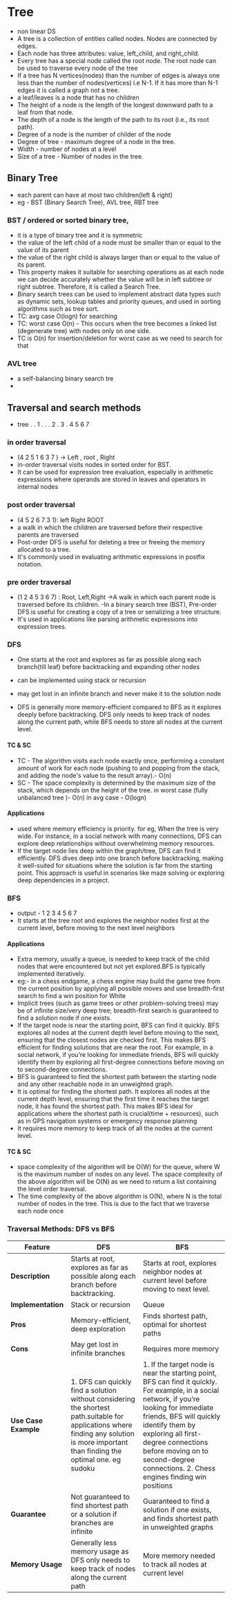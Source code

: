 # Tree

- non linear DS
- A tree is a collection of entities called nodes. Nodes are connected by edges.
- Each node has three attributes: value, left_child, and right_child.
- Every tree has a special node called the root node. The root node can be used to traverse every node of the tree
- If a tree has N vertices(nodes) than the number of edges is always one less than the number of nodes(vertices) i.e N-1. If it has more than N-1 edges it is called a graph not a tree.
- a leaf/leaves is a node that has no children
- The height of a node is the length of the longest downward path to a leaf from that node.
- The depth of a node is the length of the path to its root (i.e., its root path).
- Degree of a node is the number of childer of the node
- Degree of tree - maximum degree of a node in the tree.
- Width - number of nodes at a level
- Size of a tree - Number of nodes in the tree.

## Binary Tree

- each parent can have at most two children(left & right)
- eg - BST (Binary Search Tree), AVL tree, RBT tree

### BST / ordered or sorted binary tree,

- it is a type of binary tree and it is symmetric
- the value of the left child of a node must be smaller than or equal to the value of its parent
- the value of the right child is always larger than or equal to the value of its parent.
- This property makes it suitable for searching operations as at each node we can decide accurately whether the value will be in left subtree or right subtree. Therefore, it is called a Search Tree.
- Binary search trees can be used to implement abstract data types such as dynamic sets, lookup tables and priority queues, and used in sorting algorithms such as tree sort.
- TC: avg case O(logn) for searching
- TC: worst case O(n) - This occurs when the tree becomes a linked list (degenerate tree) with nodes only on one side. 
- TC is O(n) for insertion/deletion for worst case as we need to search for that


### AVL tree

- a self-balancing binary search tre
-

## Traversal and search methods
- tree
  . . 1 . .
  . 2 . 3 .
  4 5 6 7

### in order traversal

- (4 2 5 1 6 3 7 ) -> Left , root , Right
- in-order traversal visits nodes in sorted order for BST.
- It can be used for expression tree evaluation, especially in arithmetic expressions where operands are stored in leaves and operators in internal nodes
### post order traversal
- (4 5 2 6 7 3 1): left Right ROOT
- a walk in which the children are traversed before their respective parents are traversed
- Post-order DFS is useful for deleting a tree or freeing the memory allocated to a tree.
- It's commonly used in evaluating arithmetic expressions in postfix notation.

### pre order traversal

- (1 2 4 5 3 6 7) : Root, Left,Right ->A walk in which each parent node is traversed before its children.
  -In a binary search tree (BST), Pre-order DFS is useful for creating a copy of a tree or serializing a tree structure.
- It's used in applications like parsing arithmetic expressions into expression trees.



### DFS

- One starts at the root and explores as far as possible along each branch(till leaf) before backtracking and expanding other nodes
- can be implemented using stack or recursion

- may get lost in an infinite branch and never make it to the solution node
- DFS is generally more memory-efficient compared to BFS as it explores deeply before backtracking. DFS only needs to keep track of nodes along the current path, while BFS needs to store all nodes at the current level.

#### TC & SC
- TC - The algorithm visits each node exactly once, performing a constant amount of work for each node (pushing to and popping from the stack, and adding the node's value to the result array).- O(n)
- SC - The space complexity is determined by the maximum size of the stack, which depends on the height of the tree.
in worst case (fully unbalanced tree )- O(n)
in avg case - O(logn)

#### Applications
- used where memory efficiency is priority. for eg, When the tree is very wide. For instance, in a social network with many connections, DFS can explore deep relationships without overwhelming memory resources.
- If the target node lies deep within the graph/tree, DFS can find it efficiently. DFS dives deep into one branch before backtracking, making it well-suited for situations where the solution is far from the starting point.  This approach is useful in scenarios like maze solving or exploring deep dependencies in a project.

### BFS
- output - 1 2 3 4 5 6 7
- It starts at the tree root and explores the neighbor nodes first at the current level, before moving to the next level neighbors

#### Applications
- Extra memory, usually a queue, is needed to keep track of the child nodes that were encountered but not yet explored.BFS is typically implemented iteratively.
- eg:- in a chess endgame, a chess engine may build the game tree from the current position by applying all possible moves and use breadth-first search to find a win position for White
- Implicit trees (such as game trees or other problem-solving trees) may be of infinite size/very deep tree; breadth-first search is guaranteed to find a solution node if one exists.
- If the target node is near the starting point, BFS can find it quickly. BFS explores all nodes at the current depth level before moving to the next, ensuring that the closest nodes are checked first. This makes BFS efficient for finding solutions that are near the root. For example, in a social network, if you’re looking for immediate friends, BFS will quickly identify them by exploring all first-degree connections before moving on to second-degree connections.
- BFS is guaranteed to find the shortest path between the starting node and any other reachable node in an unweighted graph.
- It is optimal for finding the shortest path. It explores all nodes at the current depth level, ensuring that the first time it reaches the target node, it has found the shortest path. This makes BFS ideal for applications where the shortest path is crucial(time + resources), such as in GPS navigation systems or emergency response planning
- It requires more memory to keep track of all the nodes at the current level.

#### TC & SC
- space complexity of the algorithm will be O(W) for the queue, where W is the maximum number of nodes on any level. The space complexity of the above algorithm will be O(N) as we need to return a list containing the level order traversal. 
- The time complexity of the above algorithm is O(N), where N is the total number of nodes in the tree. This is due to the fact that we traverse each node once


### Traversal Methods: DFS vs BFS

| **Feature**             | **DFS**                                                                                      | **BFS**                                                                          |
|-------------------------|----------------------------------------------------------------------------------------------|----------------------------------------------------------------------------------|
| **Description**         | Starts at root, explores as far as possible along each branch before backtracking.           | Starts at root, explores neighbor nodes at current level before moving to next level. |
| **Implementation**      | Stack or recursion                                                                          | Queue                                                                           |
| **Pros**                | Memory-efficient, deep exploration                                                          | Finds shortest path, optimal for shortest paths                                   |
| **Cons**                | May get lost in infinite branches                                                           | Requires more memory                                                             |
| **Use Case Example**    | 1. DFS can quickly find a solution without considering the shortest path.suitable for applications where finding any solution is more important than finding the optimal one. eg sudoku                                                         | 1. If the target node is near the starting point, BFS can find it quickly.  For example, in a social network, if you’re looking for immediate friends, BFS will quickly identify them by exploring all first-degree connections before moving on to second-degree connections. 2. Chess engines finding win positions                                              |
| **Guarantee**           | Not guaranteed to find shortest path or a solution if branches are infinite                 | Guaranteed to find a solution if one exists, and finds shortest path in unweighted graphs |
| **Memory Usage**        | Generally less memory usage as DFS only needs to keep track of nodes along the current path                                           | More memory needed to track all nodes at current level                           |


